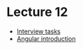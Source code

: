 <h1>
    Lecture 12
</h1>

<ul>
    <li>
        <a href="./01.md">Interview tasks</a>
    </li>
    <li>
        <a href="./02.md">Angular introduction</a>
    </li>
</ul>
